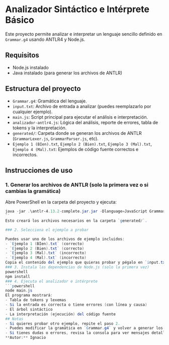 # Analizador Sintáctico e Intérprete Básico

Este proyecto permite analizar e interpretar un lenguaje sencillo definido en `Grammar.g4` usando ANTLR4 y Node.js.

## Requisitos
- Node.js instalado
- Java instalado (para generar los archivos de ANTLR)

## Estructura del proyecto
- `Grammar.g4`: Gramática del lenguaje.
- `input.txt`: Archivo de entrada a analizar (puedes reemplazarlo por cualquier ejemplo).
- `main.js`: Script principal para ejecutar el análisis e interpretación.
- `analizador-antlr4.js`: Lógica del análisis, reporte de errores, tabla de tokens y la interpretación.
- `generated/`: Carpeta donde se generan los archivos de ANTLR (`GrammarLexer.js`, `GrammarParser.js`, etc).
- `Ejemplo 1 (BIen).txt`, `Ejemplo 2 (Bien).txt`, `Ejemplo 3 (Mal).txt`, `Ejemplo 4 (Mal).txt`: Ejemplos de código fuente correctos e incorrectos.

## Instrucciones de uso

### 1. Generar los archivos de ANTLR (solo la primera vez o si cambias la gramática)

Abre PowerShell en la carpeta del proyecto y ejecuta:

```powershell
java -jar .\antlr-4.13.2-complete.jar.jar -Dlanguage=JavaScript Grammar.g4 -o generated
``
Esto creará los archivos necesarios en la carpeta `generated/`.

### 2. Selecciona el ejemplo a probar

Puedes usar uno de los archivos de ejemplo incluidos:
- `Ejemplo 1 (BIen).txt` (correcto)
- `Ejemplo 2 (Bien).txt` (correcto)
- `Ejemplo 3 (Mal).txt` (incorrecto)
- `Ejemplo 4 (Mal).txt` (incorrecto)
Copia el contenido del ejemplo que quieras probar y pégalo en `input.txt` (o renombra el archivo de ejemplo a `input.txt`).
### 3. Instala las dependencias de Node.js (solo la primera vez)
powershell
npm install
### 4. Ejecuta el analizador e intérprete
```powershell
node main.js
El programa mostrará:
- Tabla de tokens y lexemas
- Si la entrada es correcta o tiene errores (con línea y causa)
- El árbol sintáctico
- La interpretación (ejecución) del código fuente
## Notas
- Si quieres probar otro ejemplo, repite el paso 2.
- Puedes modificar la gramática en `Grammar.g4` y volver a generar los archivos ANTLR (paso 1).
- Si tienes dudas o errores, revisa la consola para ver mensajes detallados.
**Autor:** Ignacio
